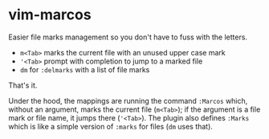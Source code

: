 # vim-marcos

Easier file marks management so you don't have to fuss with the letters.

- `m<Tab>` marks the current file with an unused upper case mark
- `'<Tab>` prompt with completion to jump to a marked file
- `dm` for `:delmarks` with a list of file marks

That's it.

Under the hood, the mappings are running the command `:Marcos`
which, without an argument, marks the current file (`m<Tab>`);
if the argument is a file mark or file name, it jumps there (`'<Tab>`).
The plugin also defines `:Marks`
which is like a simple version of `:marks` for files (`dm` uses that).
